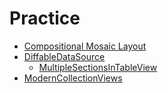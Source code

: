 # Practice

- [Compositional Mosaic Layout](/CompositionalLayout/)
- [DiffableDataSource](/DiffableDataSource/)
    - [MultipleSectionsInTableView](/DiffableDataSource/MultipleSectionsInTableView/)
- [ModernCollectionViews](/ModernCollectionViews/)
